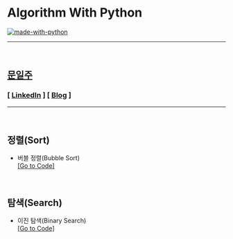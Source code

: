 # Algorithm With Python<br/>

[![made-with-python](https://img.shields.io/badge/Made%20with-Python-1f425f.svg)](https://www.python.org/)

---

<br/>

## [문일주](https://github.com/mooniljoo)

### [ [LinkedIn](https://www.linkedin.com/in/oneweek/) ] [ [Blog](https://mooniljoo.github.io/) ]

---

<br/>

## 정렬(Sort)

- 버블 정렬(Bubble Sort)<br/>
  [[Go to Code]](https://github.com/mooniljoo/Python_Algorithm/blob/master/Sort/BubbleSort.py)

<br/>

## 탐색(Search)

- 이진 탐색(Binary Search)<br/>
  [[Go to Code]](https://github.com/mooniljoo/Python_Algorithm/blob/master/Search/BinarySearch.py)

<br/>
